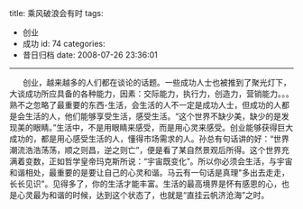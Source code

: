 title: 乘风破浪会有时
tags:
  - 创业
  - 成功
id: 74
categories:
  - 昔日归档
date: 2008-07-26 23:36:01
---

      创业，越来越多的人们都在谈论的话题。<!--more-->一些成功人士也被推到了聚光灯下，大谈成功所应具备的各种能力，因素：交际能力，执行力，创造力，营销能力。。。熟不之忽略了最重要的东西-生活，会生活的人不一定是成功人士，但成功的人都是会生活的人，他们能够享受生活，感受生活。“这个世界不缺少美，缺少的是发现美的眼睛。”生活中，不是用眼睛来感受，而是用心灵来感受。创业能够获得巨大成功的，都是用心感受生活的人，懂得市场需求的人。孙总有句话讲的好：“世界潮流浩浩荡荡，顺之则昌，逆之则亡”，便是看了某自然景观后所得。这个世界充满着变数，正如哲学皇帝玛克斯所说：“宇宙既变化”。所以你必须会生活，与宇宙和谐相处，最重要的是要让自己的心灵和谐。马云有一句话是真理"多出去走走，长长见识"。见得多了，你的生活才能丰富。生活的最高境界是怀有感恩的心，也是心灵最为和谐的时候，达到这个状态了，也就是“直挂云帆济沧海”之时。